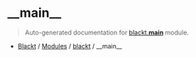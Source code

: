 # \_\_main\_\_

> Auto-generated documentation for [blackt.__main__](../../blackt/__main__.py) module.

- [Blackt](../README.md#blackt-index) / [Modules](../README.md#blackt-modules) / [blackt](index.md#blackt) / \_\_main\_\_
